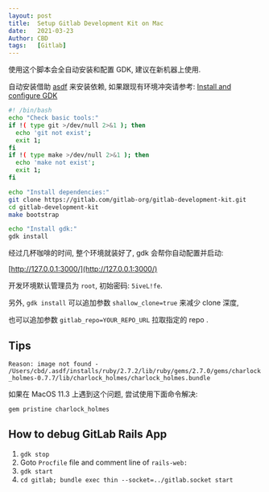 ```yaml
---
layout: post
title:  Setup Gitlab Development Kit on Mac
date:   2021-03-23
Author: CBD
tags:   [Gitlab]
---
```


使用这个脚本会全自动安装和配置 GDK, 建议在新机器上使用.

自动安装借助 [asdf](https://asdf-vm.com/#/core-manage-asdf) 来安装依赖, 如果跟现有环境冲突请参考: [Install and configure GDK](https://gitlab.com/gitlab-org/gitlab-development-kit/-/blob/main/doc/index.md)

```sh
#! /bin/bash
echo "Check basic tools:"
if !( type git >/dev/null 2>&1 ); then
  echo 'git not exist';
  exit 1;
fi
if !( type make >/dev/null 2>&1 ); then
  echo 'make not exist';
  exit 1;
fi

echo "Install dependencies:"
git clone https://gitlab.com/gitlab-org/gitlab-development-kit.git
cd gitlab-development-kit
make bootstrap

echo "Install gdk:"
gdk install
```

经过几杯咖啡的时间, 整个环境就装好了, gdk 会帮你自动配置并启动:

[http://127.0.0.1:3000/](http://127.0.0.1:3000/)

开发环境默认管理员为 `root`, 初始密码: `5iveL!fe`.

另外, `gdk install` 可以追加参数 `shallow_clone=true` 来减少 clone 深度,

也可以追加参数 `gitlab_repo=YOUR_REPO_URL` 拉取指定的 repo .

## Tips

`Reason: image not found - /Users/cbd/.asdf/installs/ruby/2.7.2/lib/ruby/gems/2.7.0/gems/charlock_holmes-0.7.7/lib/charlock_holmes/charlock_holmes.bundle`

如果在 MacOS 11.3 上遇到这个问题, 尝试使用下面命令解决:

```zsh
gem pristine charlock_holmes
```

## How to debug GitLab Rails App

1. `gdk stop`
2. Goto `Procfile` file and comment line of `rails-web:`
3. `gdk start`
4. `cd gitlab; bundle exec thin --socket=../gitlab.socket start`
